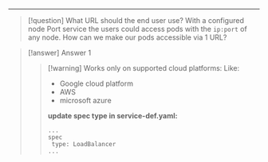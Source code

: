 ***
>[!question] What URL should the end user use?
>With a configured node Port service the users could access pods with the `ip:port` of any node.
>How can we make our pods accessible via 1 URL?

>[!answer] Answer 1
>>[!warning] Works only on supported cloud platforms:
>>Like:
>>- Google cloud platform
>>- AWS
>>- microsoft azure
>>
>>**update spec type in service-def.yaml:**
>>```
>>...
>>spec
>>	type: LoadBalancer
>>...
>>```

